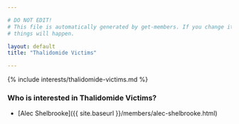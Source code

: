 ```yaml
---

# DO NOT EDIT!
# This file is automatically generated by get-members. If you change it, bad
# things will happen.

layout: default
title: "Thalidomide Victims"

---
```


{% include interests/thalidomide-victims.md %}

### Who is interested in Thalidomide Victims?


* [Alec Shelbrooke]({{ site.baseurl }}/members/alec-shelbrooke.html)

